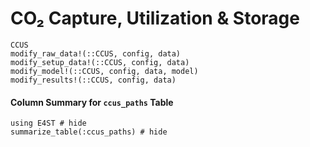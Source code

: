 CO₂ Capture, Utilization & Storage
==================================

```@docs
CCUS
modify_raw_data!(::CCUS, config, data)
modify_setup_data!(::CCUS, config, data)
modify_model!(::CCUS, config, data, model)
modify_results!(::CCUS, config, data)
```

#### Column Summary for `ccus_paths` Table
```@example
using E4ST # hide
summarize_table(:ccus_paths) # hide
```